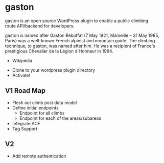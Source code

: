 # gaston

gaston is an open source WordPress plugin to enable a public climbing route API/backend for developers.

gaston is named after Gaston Rébuffat (7 May 1921, Marseille – 31 May 1985, Paris) was a well-known French alpinist and mountain guide. The climbing technique, to gaston, was named after him. He was a recipient of France's prestigious Chevalier de la Légion d'Honneur in 1984.

- Wikipedia

* Clone to your wordpress plugin directory
* Activate!

## V1 Road Map

* Flesh out climb post data model
* Define initial endpoints
  * Endpoint for all climbs
  * Endpoint for each of the areas/subareas
* Integrate ACF
* Tag Support

## V2

* Add remote authentication
